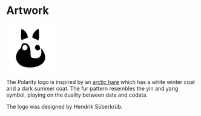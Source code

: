 # Artwork

![Polarity logo](logo_white_128.png)

The Polarity logo is inspired by an [arctic hare](https://en.wikipedia.org/wiki/Arctic_hare) which has a white winter coat and a dark summer coat. The fur pattern resembles the yin and yang symbol, playing on the duality between data and codata.

The logo was designed by Hendrik Süberkrüb.
